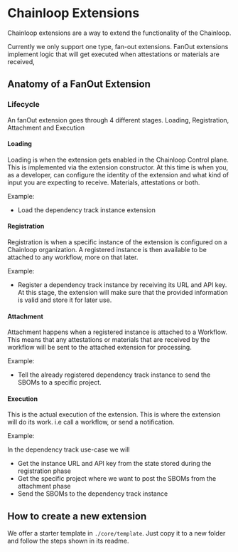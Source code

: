 # Chainloop Extensions

Chainloop extensions are a way to extend the functionality of the Chainloop. 

Currently we only support one type, fan-out extensions. FanOut extensions implement logic that will get executed when attestations or materials are received, 

## Anatomy of a FanOut Extension

### Lifecycle

An fanOut extension goes through 4 different stages. Loading, Registration, Attachment and Execution

#### Loading

Loading is when the extension gets enabled in the Chainloop Control plane. This is implemented via the extension constructor. At this time is when you, as a developer, can configure the identity of the extension and what kind of input you are expecting to receive. Materials, attestations or both. 

Example:

- Load the dependency track instance extension

#### Registration

Registration is when a specific instance of the extension is configured on a Chainloop organization. A registered instance is then available to be attached to any workflow, more on that later.

Example:

- Register a dependency track instance by receiving its URL and API key. At this stage, the extension will make sure that the provided information is valid and store it for later use.

#### Attachment

Attachment happens when a registered instance is attached to a Workflow. This means that any attestations or materials that are received by the workflow will be sent to the attached extension for processing.

Example:

- Tell the already registered dependency track instance to send the SBOMs to a specific project.

#### Execution

This is the actual execution of the extension. This is where the extension will do its work. i.e call a workflow, or send a notification.

Example:

In the dependency track use-case we will

- Get the instance URL and API key from the state stored during the registration phase
- Get the specific project where we want to post the SBOMs from the attachment phase
- Send the SBOMs to the dependency track instance

## How to create a new extension


We offer a starter template in `./core/template`. Just copy it to a new folder and follow the steps shown in its readme.
